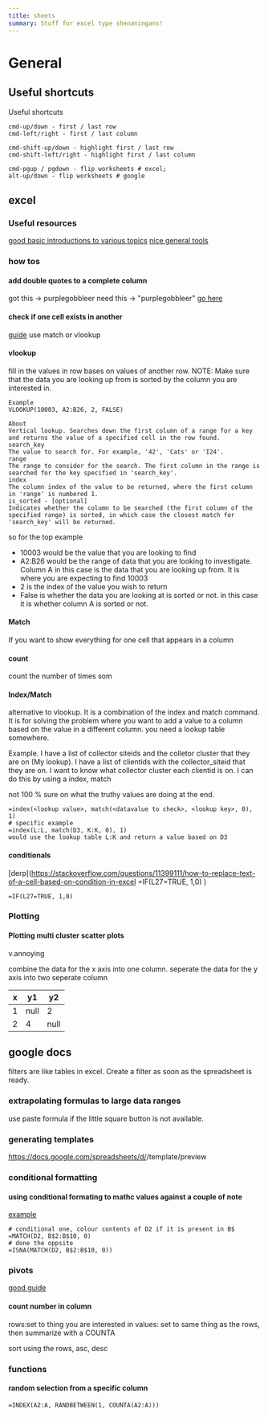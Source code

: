 ```yaml
---
title: sheets
summary: Stuff for excel type shenaningans!
---
```


# General


## Useful shortcuts

Useful shortcuts

```
cmd-up/down - first / last row
cmd-left/right - first / last column

cmd-shift-up/down - highlight first / last row
cmd-shift-left/right - highlight first / last column

cmd-pgup / pgdown - flip worksheets # excel;
alt-up/down - flip worksheets # google
```


## excel

### **Useful resources**
[good basic introductions to various topics](https://chandoo.org/wp/welcome/)
[nice general tools](https://edu.gcfglobal.org/en/excel2016/)

### how tos

#### **add double quotes to a complete column**

got this -> purplegobbleer
need this -> "purplegobbleer"
[go here](https://lenashore.com/2012/04/how-to-add-quotes-to-your-cells-in-excel-automatically/)


#### check if one cell exists in another

[guide](https://www.got-it.ai/solutions/excel-chat/excel-tutorial/match/check-if-one-value-exists-in-a-column)
use match or vlookup

#### vlookup

fill in the values in row bases on values of another row.
NOTE: Make sure that the data you are looking up from is sorted by the column you are interested in.

```
Example
VLOOKUP(10003, A2:B26, 2, FALSE)

About
Vertical lookup. Searches down the first column of a range for a key and returns the value of a specified cell in the row found.
search_key
The value to search for. For example, '42', 'Cats' or 'I24'.
range
The range to consider for the search. The first column in the range is searched for the key specified in 'search_key'.
index
The column index of the value to be returned, where the first column in 'range' is numbered 1.
is_sorted - [optional]
Indicates whether the column to be searched (the first column of the specified range) is sorted, in which case the closest match for 'search_key' will be returned.
```

so for the top example
- 10003 would be the value that you are looking to find 
- A2:B26 would be the range of data that you are looking to investigate. Column A in this case is the data that you are looking up from. It is where you are expecting to find 10003
- 2 is the index of the value you wish to return
- False is whether the data you are looking at is sorted or not. in this case it is whether column A is sorted or not.

#### Match

If you want to show everything for one cell that appears in a column

#### count

count the number of times som

#### Index/Match

alternative to vlookup. It is a combination of the index and match command. 
It is for solving the problem where you want to add a value to a column based on the value in a different 
column. you need a lookup table somewhere.

Example. I have a list of collector siteids and the colletor cluster that they are on (My lookup).
I have a list of clientids with the collector_siteid that they are on. I want to know what collector cluster 
each clientid is on. I can do this by using a index, match

not 100 % sure on what the truthy values are doing at the end.
```
=index(<lookup value>, match(<datavalue to check>, <lookup key>, 0), 1)
# specific example
=index(L:L, match(D3, K:K, 0), 1)
would use the lookup table L:K and return a value based on D3
```

#### conditionals 
[derp](https://stackoverflow.com/questions/11399111/how-to-replace-text-of-a-cell-based-on-condition-in-excel
=IF(L27=TRUE, 1,0)
)
```
=IF(L27=TRUE, 1,0)
```


### Plotting 

#### Plotting multi cluster scatter plots

v.annoying

combine the data for the x axis into one column.
seperate the data for the y axis into two seperate column

| x | y1 | y2 |
| - | - | - |
| 1 | null | 2 | 
| 2 | 4 | null | 

## google docs

filters are like tables in excel. 
Create a filter as soon as the spreadsheet is ready.

### extrapolating formulas to large data ranges

use paste formula if the little square button is not available.

### generating templates
https://docs.google.com/spreadsheets/d/<spreadsheetID>/template/preview


### conditional formatting

#### using conditional formating to mathc values against a couple of note

[example](https://docs.google.com/spreadsheets/d/1SmRcdcRtEWB5ENYfD1upo-8cUWK92LssVB9od0jcKpg/edit?usp=sharing)

```
# conditional one, colour contents of D2 if it is present in B$
=MATCH(D2, B$2:B$10, 0)
# done the oppsite
=ISNA(MATCH(D2, B$2:B$10, 0))
```

### pivots

[good guide](https://www.benlcollins.com/spreadsheets/pivot-tables-google-sheets/)

#### count number in column 

rows:set to thing you are interested in 
values: set to same thing as the rows, then summarize with a COUNTA

sort using the rows, asc, desc

### functions

#### random selection from a specific column

```
=INDEX(A2:A, RANDBETWEEN(1, COUNTA(A2:A)))
```
